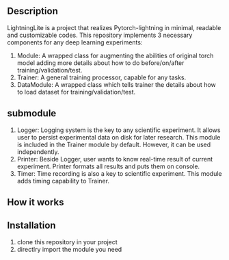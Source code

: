 ## Description
LightningLite is a project that realizes Pytorch-lightning in minimal, readable and customizable codes. This repository implements 3 necessary components for any deep learning experiments:
1. Module: A wrapped class for augmenting the abilities of original torch model adding more details about how to do before/on/after training/validation/test.
2. Trainer: A general training processor, capable for any tasks.
3. DataModule: A wrapped class which tells trainer the details about how to load dataset for training/validation/test.

## submodule
1. Logger: Logging system is the key to any scientific experiment. It allows user to persist experimental data on disk for later research. This module is included in the Trainer module by default. However, it can be used independently.
2. Printer: Beside Logger, user wants to know real-time result of current experiment. Printer formats all results and puts them on console.
3. Timer: Time recording is also a key to scientific experiment. This module adds timing capability to Trainer.

## How it works



## Installation

1. clone this repository in your project
2. directlry import the module you need

